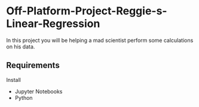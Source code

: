 # Off-Platform-Project-Reggie-s-Linear-Regression

In this project you will be helping a mad scientist perform some calculations on his data.

 ## Requirements
Install 
* Jupyter Notebooks
* Python
